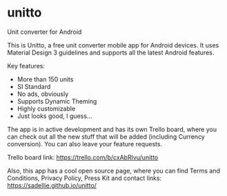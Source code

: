 # unitto
Unit converter for Android

This is Unitto, a free unit converter mobile app for Android devices. It uses Material Design 3 guidelines and supports all the latest Android features.

Key features:
- More than 150 units
- SI Standard
- No ads, obviously
- Supports Dynamic Theming
- Highly customizable
- Just looks good, I guess…

The app is in active development and has its own Trello board, where you can check out all the new stuff that will be added (including Currency conversion). You can also leave your feature requests.

Trello board link: https://trello.com/b/cxAbRlvu/unitto

Also, this app has a cool open source page, where you can find Terms and Conditions, Privacy Policy, Press Kit and contact links:
https://sadellie.github.io/unitto/